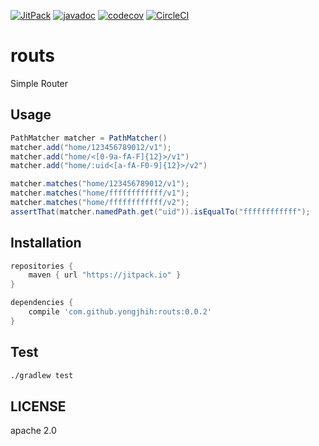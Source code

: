 [![JitPack](https://img.shields.io/github/tag/yongjhih/routs.svg?label=JitPack)](https://jitpack.io/#yongjhih/routs)
[![javadoc](https://img.shields.io/github/tag/yongjhih/routs.svg?label=javadoc)](https://jitpack.io/com/github/yongjhih/routs/-SNAPSHOT/javadoc/)
[![codecov](https://codecov.io/gh/yongjhih/routs/branch/master/graph/badge.svg)](https://codecov.io/gh/yongjhih/routs)
[![CircleCI](https://circleci.com/gh/yongjhih/routs/tree/master.svg?style=svg)](https://circleci.com/gh/yongjhih/routs)

# routs

Simple Router

## Usage

```java
PathMatcher matcher = PathMatcher()
matcher.add("home/123456789012/v1");
matcher.add("home/<[0-9a-fA-F]{12}>/v1")
matcher.add("home/:uid<[a-fA-F0-9]{12}>/v2")

matcher.matches("home/123456789012/v1");
matcher.matches("home/ffffffffffff/v1");
matcher.matches("home/ffffffffffff/v2");
assertThat(matcher.namedPath.get("uid")).isEqualTo("ffffffffffff");
```

## Installation

```gradle
repositories {
    maven { url "https://jitpack.io" }
}

dependencies {
    compile 'com.github.yongjhih:routs:0.0.2'
}
```

## Test

```sh
./gradlew test
```

## LICENSE

apache 2.0
